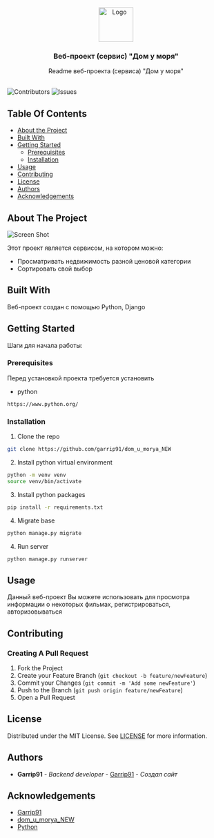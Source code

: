 <br/>
<p align="center">
  <a href="https://github.com/garrip91/dom_u_morya_NEW">
    <img src="images/logo.png" alt="Logo" width="80" height="80">
  </a>

  <h3 align="center">Веб-проект (сервис) "Дом у моря"</h3>

  <p align="center">
    Readme веб-проекта (сервиса) "Дом у моря"
    <br/>
    <br/>
  </p>
</p>

![Contributors](https://img.shields.io/github/contributors/Garrip91/dom_u_morya_NEW?color=dark-green) ![Issues](https://img.shields.io/github/issues/Garrip91/dom_u_morya_NEW) 

## Table Of Contents

* [About the Project](#about-the-project)
* [Built With](#built-with)
* [Getting Started](#getting-started)
  * [Prerequisites](#prerequisites)
  * [Installation](#installation)
* [Usage](#usage)
* [Contributing](#contributing)
* [License](#license)
* [Authors](#authors)
* [Acknowledgements](#acknowledgements)

## About The Project

![Screen Shot](images/screenshot.png)

Этот проект является сервисом, на котором можно:


* Просматривать недвижимость разной ценовой категории
* Сортировать свой выбор

## Built With

Веб-проект создан с помощью Python, Django

## Getting Started

Шаги для начала работы:

### Prerequisites

Перед установкой проекта требуется установить

* python

```
https://www.python.org/
```

### Installation

1. Clone the repo

```sh
git clone https://github.com/garrip91/dom_u_morya_NEW
```


2. Install python virtual environment

```sh
python -m venv venv
source venv/bin/activate
```

3. Install python packages

```sh
pip install -r requirements.txt
```

4. Migrate base

```sh
python manage.py migrate
```

4. Run server

```sh
python manage.py runserver
```

## Usage

Данный веб-проект Вы можете использовать для просмотра информации о некоторых фильмах, регистрироваться, авторизовываться

## Contributing



### Creating A Pull Request

1. Fork the Project
2. Create your Feature Branch (`git checkout -b feature/newFeature`)
3. Commit your Changes (`git commit -m 'Add some newFeature'`)
4. Push to the Branch (`git push origin feature/newFeature`)
5. Open a Pull Request

## License

Distributed under the MIT License. See [LICENSE](https://github.com/Garrip91/dom_u_morya_NEW/blob/main/LICENSE.md) for more information.

## Authors

* **Garrip91** - *Backend developer* - [Garrip91](https://github.com/garrip91) - *Создал сайт*

## Acknowledgements

* [Garrip91](https://github.com/garrip91)
* [dom_u_morya_NEW](https://github.com/garrip91/dom_u_morya_NEW)
* [Python](https://www.python.org/)
